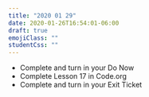 ```yaml
---
title: "2020 01 29"
date: 2020-01-26T16:54:01-06:00
draft: true
emojiClass: ""
studentCss: ""
---
```


- Complete and turn in your Do Now
- Complete Lesson 17 in Code.org
- Complete and turn in your Exit Ticket